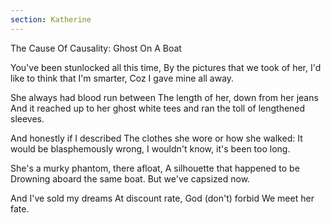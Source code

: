 ```yaml
---
section: Katherine
---
```


The Cause Of Causality: Ghost On A Boat

You've been stunlocked all this time,
By the pictures that we took of her,
I'd like to think that I'm smarter,
Coz I gave mine all away.

She always had blood run between
The length of her, down from her jeans
And it reached up to her ghost white tees
and ran the toll of lengthened sleeves.

And honestly if I described
The clothes she wore or how she walked:
It would be blasphemously wrong,
I wouldn't know, it's been too long.

She's a murky phantom, there afloat,
A silhouette that happened to be
Drowning aboard the same boat.
But we've capsized now.

And I've sold my dreams
At discount rate,
God (don't) forbid
We meet her fate.
